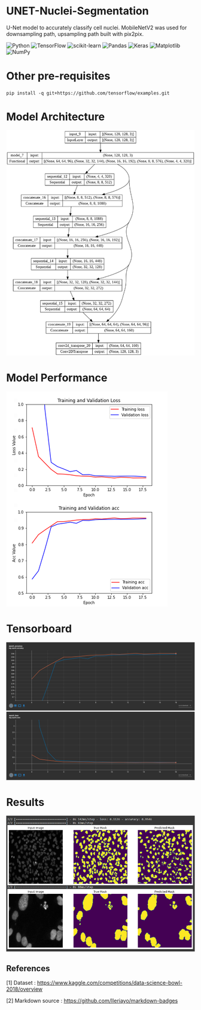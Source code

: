 # UNET-Nuclei-Segmentation

U-Net model to accurately classify cell nuclei. MobileNetV2 was used for downsampling path, upsampling path built with pix2pix.

![Python](https://img.shields.io/badge/python-3670A0?style=for-the-badge&logo=python&logoColor=ffdd54)
![TensorFlow](https://img.shields.io/badge/TensorFlow-%23FF6F00.svg?style=for-the-badge&logo=TensorFlow&logoColor=white)
![scikit-learn](https://img.shields.io/badge/scikit--learn-%23F7931E.svg?style=for-the-badge&logo=scikit-learn&logoColor=white)
![Pandas](https://img.shields.io/badge/pandas-%23150458.svg?style=for-the-badge&logo=pandas&logoColor=white)
![Keras](https://img.shields.io/badge/Keras-%23D00000.svg?style=for-the-badge&logo=Keras&logoColor=white)
![Matplotlib](https://img.shields.io/badge/Matplotlib-%23ffffff.svg?style=for-the-badge&logo=Matplotlib&logoColor=black)
![NumPy](https://img.shields.io/badge/numpy-%23013243.svg?style=for-the-badge&logo=numpy&logoColor=white)

# Other pre-requisites
`pip install -q git+https://github.com/tensorflow/examples.git`

# Model Architecture
![Model](https://github.com/Nesan135/UNET-Nuclei-Segmentation/blob/main/images/model.png?raw=true)

# Model Performance
![Performance](https://github.com/Nesan135/UNET-Nuclei-Segmentation/blob/main/images/performance.png?raw=true)

# Tensorboard
![epoch_accuracy](https://github.com/Nesan135/UNET-Nuclei-Segmentation/blob/main/images/tensorboard%20accuracy.png?raw=true)
![epoch_loss](https://github.com/Nesan135/UNET-Nuclei-Segmentation/blob/main/images/tensorboard%20loss.png?raw=true)

# Results
![epoch_loss](https://github.com/Nesan135/UNET-Nuclei-Segmentation/blob/main/images/results.png?raw=true)

## References
<a id="1">[1]</a> 
Dataset : https://www.kaggle.com/competitions/data-science-bowl-2018/overview

<a id="2">[2]</a> Markdown source : https://github.com/Ileriayo/markdown-badges
